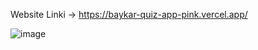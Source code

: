 Website Linki -> https://baykar-quiz-app-pink.vercel.app/

![image](https://github.com/user-attachments/assets/a54bf3ef-6e4a-4a9e-b62f-e9c62c745f1f)


